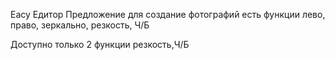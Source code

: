 Еасу Едитор
Предложение для создание фотографий есть функции лево, право, зеркально, резкость, Ч/Б

Доступно только 2 функции резкость,Ч/Б

 
